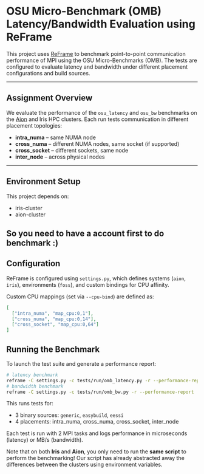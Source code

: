 # OSU Micro-Benchmark (OMB) Latency/Bandwidth Evaluation using ReFrame

This project uses [ReFrame](https://reframe-hpc.readthedocs.io/) to benchmark point-to-point communication performance of MPI using the OSU Micro-Benchmarks (OMB). The tests are configured to evaluate latency and bandwidth under different placement configurations and build sources.

---

## Assignment Overview

We evaluate the performance of the `osu_latency` and `osu_bw` benchmarks on the [Aion](https://hpc.uni.lu/systems/aion/) and Iris HPC clusters. Each run tests communication in different placement topologies:

- **intra_numa** – same NUMA node
- **cross_numa** – different NUMA nodes, same socket (if supported)
- **cross_socket** – different sockets, same node
- **inter_node** – across physical nodes

---

## Environment Setup

This project depends on:

- iris-cluster
- aion-cluster

So you need to have a account first to do benchmark :)
---

## Configuration

ReFrame is configured using `settings.py`, which defines systems (`aion`, `iris`), environments (`foss`), and custom bindings for CPU affinity.

Custom CPU mappings (set via `--cpu-bind`) are defined as:

```json
[
  ["intra_numa", "map_cpu:0,1"],
  ["cross_numa", "map_cpu:0,14"],
  ["cross_socket", "map_cpu:0,64"]
]
```

## Running the Benchmark

To launch the test suite and generate a performance report:

```sh
# latency benchmark
reframe -C settings.py -c tests/run/omb_latency.py -r --performance-report
# bandwidth benchmark
reframe -C settings.py -c tests/run/omb_bw.py -r --performance-report
```
This runs tests for:
* 3 binary sources: `generic`, `easybuild`, `eessi`
* 4 placements: intra_numa, cross_numa, cross_socket, inter_node

Each test is run with 2 MPI tasks and logs performance in microseconds (latency) or MB/s (bandwidth).

Note that on both **Iris** and **Aion**, you only need to run the **same script** to perform the benchmarking! Our script has already abstracted away the differences between the clusters using environment variables.

